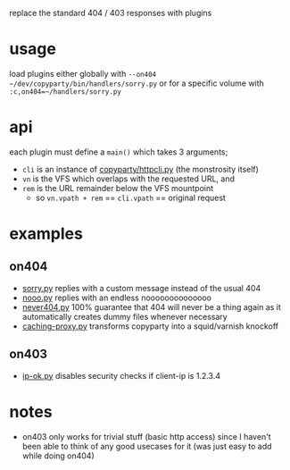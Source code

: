 replace the standard 404 / 403 responses with plugins


# usage

load plugins either globally with `--on404 ~/dev/copyparty/bin/handlers/sorry.py` or for a specific volume with `:c,on404=~/handlers/sorry.py`


# api

each plugin must define a `main()` which takes 3 arguments;

* `cli` is an instance of [copyparty/httpcli.py](https://github.com/9001/copyparty/blob/hovudstraum/copyparty/httpcli.py) (the monstrosity itself)
* `vn` is the VFS which overlaps with the requested URL, and
* `rem` is the URL remainder below the VFS mountpoint
    * so `vn.vpath + rem` == `cli.vpath` == original request


# examples

## on404

* [sorry.py](answer.py) replies with a custom message instead of the usual 404
* [nooo.py](nooo.py) replies with an endless noooooooooooooo
* [never404.py](never404.py) 100% guarantee that 404 will never be a thing again as it automatically creates dummy files whenever necessary
* [caching-proxy.py](caching-proxy.py) transforms copyparty into a squid/varnish knockoff

## on403

* [ip-ok.py](ip-ok.py) disables security checks if client-ip is 1.2.3.4


# notes

* on403 only works for trivial stuff (basic http access) since I haven't been able to think of any good usecases for it (was just easy to add while doing on404)
